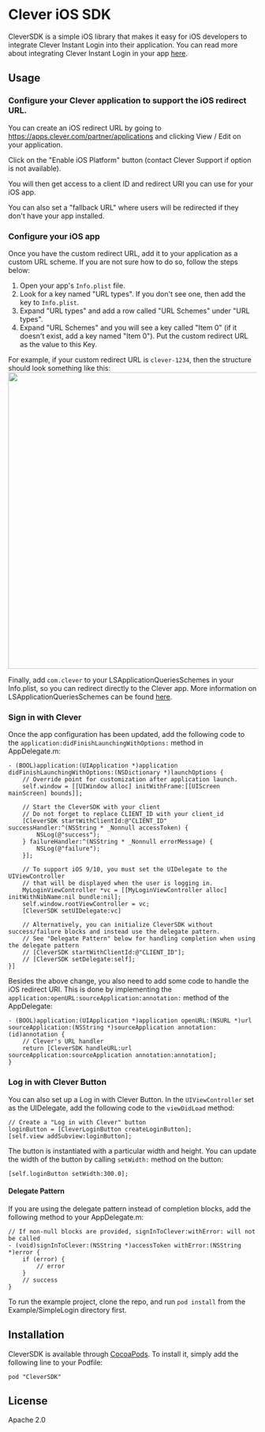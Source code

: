 # Clever iOS SDK

CleverSDK is a simple iOS library that makes it easy for iOS developers to integrate Clever Instant Login into their application.
You can read more about integrating Clever Instant Login in your app [here](https://dev.clever.com/).

## Usage

### Configure your Clever application to support the iOS redirect URL.

You can create an iOS redirect URL by going to https://apps.clever.com/partner/applications and clicking View / Edit on your application.

Click on the "Enable iOS Platform" button (contact Clever Support if option is not available).

You will then get access to a client ID and redirect URI you can use for your iOS app.

You can also set a "fallback URL" where users will be redirected if they don't have your app installed.

### Configure your iOS app
Once you have the custom redirect URL, add it to your application as a custom URL scheme.
If you are not sure how to do so, follow the steps below:
1. Open your app's `Info.plist` file.
2. Look for a key named "URL types". If you don't see one, then add the key to `Info.plist`.
3. Expand "URL types" and add a row called "URL Schemes" under "URL types".
4. Expand "URL Schemes" and you will see a key called "Item 0" (if it doesn't exist, add a key named "Item 0"). Put the custom redirect URL as the value to this Key.

For example, if your custom redirect URL is `clever-1234`, then the structure should look something like this:
<img src="https://user-images.githubusercontent.com/59177/42003240-5071d51c-7a1f-11e8-83a0-88892c4e0c87.png" width=600 />

Finally, add `com.clever` to your LSApplicationQueriesSchemes in your Info.plist, so you can redirect directly to the Clever app.
More information on LSApplicationQueriesSchemes can be found [here](https://developer.apple.com/library/content/documentation/General/Reference/InfoPlistKeyReference/Articles/LaunchServicesKeys.html#//apple_ref/doc/uid/TP40009250-SW14).

### Sign in with Clever
Once the app configuration has been updated, add the following code to the `application:didFinishLaunchingWithOptions:` method in AppDelegate.m:
```obj-C
- (BOOL)application:(UIApplication *)application didFinishLaunchingWithOptions:(NSDictionary *)launchOptions {
    // Override point for customization after application launch.
    self.window = [[UIWindow alloc] initWithFrame:[[UIScreen mainScreen] bounds]];

    // Start the CleverSDK with your client
    // Do not forget to replace CLIENT_ID with your client_id
    [CleverSDK startWithClientId:@"CLIENT_ID" successHandler:^(NSString * _Nonnull accessToken) {
        NSLog(@"success");
    } failureHandler:^(NSString * _Nonnull errorMessage) {
        NSLog(@"failure");
    }];
    
    // To support iOS 9/10, you must set the UIDelegate to the UIViewController 
    // that will be displayed when the user is logging in.
    MyLoginViewController *vc = [[MyLoginViewController alloc] initWithNibName:nil bundle:nil];
    self.window.rootViewController = vc;
    [CleverSDK setUIDelegate:vc]

    // Alternatively, you can initialize CleverSDK without success/failure blocks and instead use the delegate pattern.
    // See "Delegate Pattern" below for handling completion when using the delegate pattern
    // [CleverSDK startWithClientId:@"CLIENT_ID"];
    // [CleverSDK setDelegate:self];
}]
```

Besides the above change, you also need to add some code to handle the iOS redirect URI.
This is done by implementing the `application:openURL:sourceApplication:annotation:` method of the AppDelegate:
```obj-C
- (BOOL)application:(UIApplication *)application openURL:(NSURL *)url sourceApplication:(NSString *)sourceApplication annotation:(id)annotation {
    // Clever's URL handler
    return [CleverSDK handleURL:url sourceApplication:sourceApplication annotation:annotation];
}
```

### Log in with Clever Button
You can also set up a Log in with Clever Button. In the `UIViewController` set as the UIDelegate, add the following code to the `viewDidLoad` method:
```obj-C
// Create a "Log in with Clever" button
loginButton = [CleverLoginButton createLoginButton];
[self.view addSubview:loginButton];
```

The button is instantiated with a particular width and height.
You can update the width of the button by calling `setWidth:` method on the button:
```obj-C
[self.loginButton setWidth:300.0];
```

#### Delegate Pattern
If you are using the delegate pattern instead of completion blocks, add the following method to your AppDelegate.m:
```obj-C
// If non-null blocks are provided, signInToClever:withError: will not be called
- (void)signInToClever:(NSString *)accessToken withError:(NSString *)error {
    if (error) {
        // error
    }
    // success
}
```

To run the example project, clone the repo, and run `pod install` from the Example/SimpleLogin directory first.

## Installation

CleverSDK is available through [CocoaPods](http://cocoapods.org). To install
it, simply add the following line to your Podfile:

```
pod "CleverSDK"
```

## License

Apache 2.0
